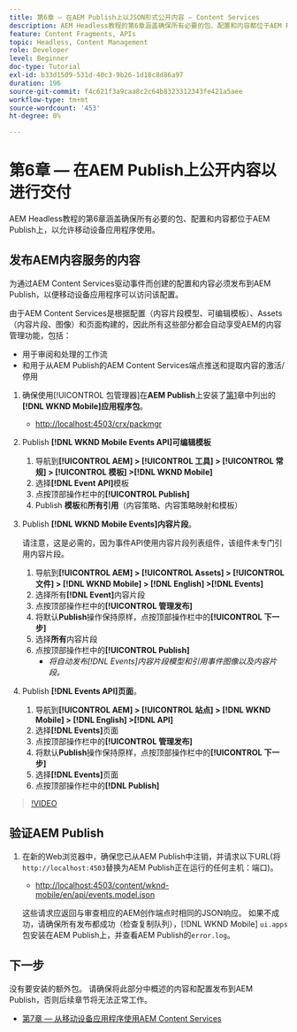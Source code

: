 ```yaml
---
title: 第6章 — 在AEM Publish上以JSON形式公开内容 — Content Services
description: AEM Headless教程的第6章涵盖确保所有必要的包、配置和内容都位于AEM Publish上，以允许从移动应用程序使用。
feature: Content Fragments, APIs
topic: Headless, Content Management
role: Developer
level: Beginner
doc-type: Tutorial
exl-id: b33d1509-531d-40c3-9b26-1d18c8d86a97
duration: 196
source-git-commit: f4c621f3a9caa8c2c64b8323312343fe421a5aee
workflow-type: tm+mt
source-wordcount: '453'
ht-degree: 0%

---
```


# 第6章 — 在AEM Publish上公开内容以进行交付

AEM Headless教程的第6章涵盖确保所有必要的包、配置和内容都位于AEM Publish上，以允许移动设备应用程序使用。

## 发布AEM内容服务的内容

为通过AEM Content Services驱动事件而创建的配置和内容必须发布到AEM Publish，以便移动设备应用程序可以访问该配置。

由于AEM Content Services是根据配置（内容片段模型、可编辑模板）、Assets（内容片段、图像）和页面构建的，因此所有这些部分都会自动享受AEM的内容管理功能，包括：

* 用于审阅和处理的工作流
* 和用于从AEM Publish的AEM Content Services端点推送和提取内容的激活/停用

1. 确保使用[!UICONTROL 包管理器]在&#x200B;**AEM Publish**&#x200B;上安装了[第1](./chapter-1.md#wknd-mobile-application-packages)章中列出的&#x200B;**[!DNL WKND Mobile]应用程序包**。
   * [http://localhost:4503/crx/packmgr](http://localhost:4503/crx/packmgr)

1. Publish **[!DNL WKND Mobile Events API]可编辑模板**
   1. 导航到&#x200B;**[!UICONTROL AEM] > [!UICONTROL 工具] > [!UICONTROL 常规] > [!UICONTROL 模板] >[!DNL WKND Mobile]**
   1. 选择&#x200B;**[!DNL Event API]**&#x200B;模板
   1. 点按顶部操作栏中的&#x200B;**[!UICONTROL Publish]**
   1. Publish **模板**&#x200B;和&#x200B;**所有引用**（内容策略、内容策略映射和模板）

1. Publish **[!DNL WKND Mobile Events]内容片段**。

   请注意，这是必需的，因为事件API使用内容片段列表组件，该组件未专门引用内容片段。

   1. 导航到&#x200B;**[!UICONTROL AEM] > [!UICONTROL Assets] > [!UICONTROL 文件] > [!DNL WKND Mobile] > [!DNL English] >[!DNL Events]**
   1. 选择所有&#x200B;**[!DNL Event]**&#x200B;内容片段
   1. 点按顶部操作栏中的&#x200B;**[!UICONTROL 管理发布]**
   1. 将默认&#x200B;**Publish**&#x200B;操作保持原样，点按顶部操作栏中的&#x200B;**[!UICONTROL 下一步]**
   1. 选择&#x200B;**所有**&#x200B;内容片段
   1. 点按顶部操作栏中的&#x200B;**[!UICONTROL Publish]**
      * *将自动发布[!DNL Events]内容片段模型和引用事件图像以及内容片段。*

1. Publish **[!DNL Events API]页面**。
   1. 导航到&#x200B;**[!UICONTROL AEM] > [!UICONTROL 站点] > [!DNL WKND Mobile] > [!DNL English] >[!DNL API]**
   1. 选择&#x200B;**[!DNL Events]**&#x200B;页面
   1. 点按顶部操作栏中的&#x200B;**[!UICONTROL 管理发布]**
   1. 将默认&#x200B;**Publish**&#x200B;操作保持原样，点按顶部操作栏中的&#x200B;**[!UICONTROL 下一步]**
   1. 选择&#x200B;**[!DNL Events]**&#x200B;页面
   1. 点按顶部操作栏中的&#x200B;**[!DNL Publish]**

>[!VIDEO](https://video.tv.adobe.com/v/28343?quality=12&learn=on)

## 验证AEM Publish

1. 在新的Web浏览器中，确保您已从AEM Publish中注销，并请求以下URL(将`http://localhost:4503`替换为AEM Publish正在运行的任何主机：端口)。

   * [http://localhost:4503/content/wknd-mobile/en/api/events.model.json](http://localhost:4503/content/wknd-mobile/en/api/events.model.tidy.json)

   这些请求应返回与审查相应的AEM创作端点时相同的JSON响应。 如果不成功，请确保所有发布都成功（检查复制队列），[!DNL WKND Mobile] `ui.apps`包安装在AEM Publish上，并查看AEM Publish的`error.log`。

## 下一步

没有要安装的额外包。 请确保将此部分中概述的内容和配置发布到AEM Publish，否则后续章节将无法正常工作。

* [第7章 — 从移动设备应用程序使用AEM Content Services](./chapter-7.md)
